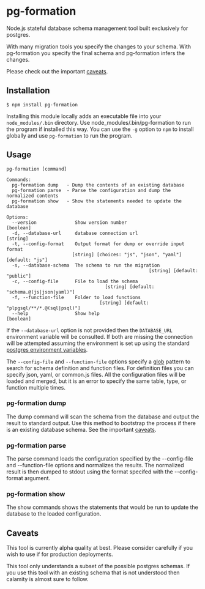 # pg-formation

Node.js stateful database schema management tool built exclusively for postgres.

With many migration tools you specify the changes to your schema.
With pg-formation you specify the final schema and pg-formation infers
the changes.

Please check out the important [caveats](#Caveats).

## Installation

	$ npm install pg-formation

Installing this module locally adds an executable file into your `node_modules/.bin` directory.
Use node_modules/.bin/pg-formation to run the program if installed this way. You can use
the `-g` option to `npm` to install globally and use `pg-formation` to run the program.

## Usage

```
pg-formation [command]

Commands:
  pg-formation dump   - Dump the contents of an existing database
  pg-formation parse  - Parse the configuration and dump the normalized contents
  pg-formation show   - Show the statements needed to update the database

Options:
  --version              Show version number                           [boolean]
  -d, --database-url     database connection url                        [string]
  -t, --config-format    Output format for dump or override input format
                        [string] [choices: "js", "json", "yaml"] [default: "js"]
  -s, --database-schema  The schema to run the migration
                                                    [string] [default: "public"]
  -c, --config-file      File to load the schema
                                    [string] [default: "schema.@(js|json|yaml)"]
  -f, --function-file    Folder to load functions
                                  [string] [default: "plpgsql/**/*.@(sql|psql)"]
  --help                 Show help                                     [boolean]
```

If the `--database-url` option is not provided then the `DATABASE_URL` environment variable
will be consulted. If both are missing the connection will be attempted assuming
the environment is set up using the standard
[postgres environment variables](https://www.postgresql.org/docs/9.1/static/libpq-envars.html).

The `--config-file` and `--function-file` options specify a
[glob](https://www.npmjs.com/package/glob) pattern to search for schema
definition and function files. For definition files you can specify
json, yaml, or common.js files. All the configuration files will be
loaded and merged, but it is an error to specify the same table, type,
or function multiple times.

### pg-formation dump

The dump command will scan the schema from the database and output the result
to standard output. Use this method to bootstrap the process if there is
an existing database schema. See the important [caveats](#Caveats).

### pg-formation parse

The parse command loads the configuration specified by the --config-file
and --function-file options and normalizes the results. The normalized result
is then dumped to stdout using the format specifed with the --config-format
argument.

### pg-formation show

The show commands shows the statements that would be run to update the
database to the loaded configuration.

## Caveats

This tool is currently alpha quality at best. Please consider carefully if you
wish to use if for production deployments.

This tool only understands a subset of the possible postgres schemas. If you
use this tool with an existing schema that is not understood then calamity
is almost sure to follow.
